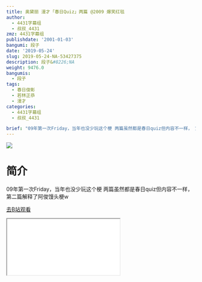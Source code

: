 ```yaml
---
title: 奥黛丽 漫才「春日Quiz」两篇 @2009 爆笑红毯
author:
  - 4431字幕组
  - 叔叔_4431
zmz: 4431字幕组
publishdate: '2001-01-03'
bangumi: 段子
date: '2019-05-24'
slug: 2019-05-24-NA-53427375
description: 段子&#8226;NA
weight: 9476.0
bangumis:
  - 段子
tags:
  - 春日俊彰
  - 若林正恭
  - 漫才
categories:
  - 4431字幕组
  - 叔叔_4431

brief: "09年第一次Friday，当年也没少玩这个梗 两篇虽然都是春日quiz但内容不一样， 第二篇解释了阿俊馒头梗w"
---
```

![](https://raw.githubusercontent.com/tcgriffith/owaraisite/master/static/tmpimg/3b183ed0d4b33c884be56ff9208cac5db096b9d1.jpg.480.jpg)
# 简介  
09年第一次Friday，当年也没少玩这个梗
两篇虽然都是春日quiz但内容不一样，
第二篇解释了阿俊馒头梗w  

[去B站观看](https://www.bilibili.com/video/av53427375/)
<div class ="resp-container"><iframe class="testiframe" src="//player.bilibili.com/player.html?aid=53427375"", scrolling="no", allowfullscreen="true" > </iframe></div> 
